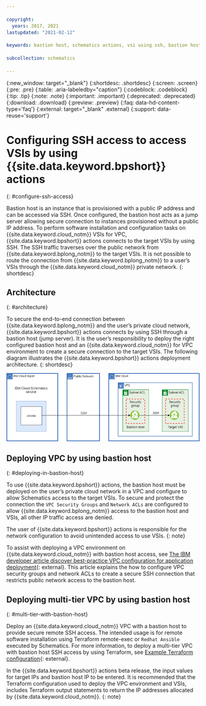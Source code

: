 ```yaml
---

copyright:
  years: 2017, 2021
lastupdated: "2021-02-12"

keywords: bastion host, schematics actions, vsi using ssh, bastion host vpc

subcollection: schematics

---
```

{:new_window: target="_blank"} 
{:shortdesc: .shortdesc}
{:screen: .screen}
{:pre: .pre}
{:table: .aria-labeledby="caption"}
{:codeblock: .codeblock}
{:tip: .tip}
{:note: .note}
{:important: .important}
{:deprecated: .deprecated}
{:download: .download}
{:preview: .preview}
{:faq: data-hd-content-type='faq'}
{:external: target="_blank" .external}
{:support: data-reuse='support'}

# Configuring SSH access to access VSIs by using {{site.data.keyword.bpshort}} actions
{: #configure-ssh-access}

Bastion host is an instance that is provisioned with a public IP address and can be accessed via SSH. Once configured, the bastion host acts as a jump server allowing secure connection to instances provisioned without a public IP address.
To perform software installation and configuration tasks on {{site.data.keyword.cloud_notm}} VSIs for VPC, {{site.data.keyword.bpshort}} actions connects to the target VSIs by using SSH. The SSH traffic traverses over the public network from {{site.data.keyword.bplong_notm}} to the target VSIs. It is not possible to route the connection from {{site.data.keyword.bplong_notm}} to a user’s VSIs through the {{site.data.keyword.cloud_notm}} private network.
{: shortdesc}

## Architecture
{: #architecture}

To secure the end-to-end connection between {{site.data.keyword.bplong_notm}} and the user’s private cloud network, {{site.data.keyword.bpshort}} actions connects by using SSH through a bastion host (jump server).
It is the user’s responsibility to deploy the right configured bastion host and an {{site.data.keyword.cloud_notm}} for VPC environment to create a secure connection to the target VSIs. The following diagram illustrates the {{site.data.keyword.bpshort}} actions deployment architecture.
{: shortdesc}

<img src="images/actions-bastion-host-connection.png" alt="Bastion Host Connection by using {{site.data.keyword.bpshort}} actions" width="800" style="width: 800px; border-style: none"/>

## Deploying VPC by using bastion host
{: #deploying-in-bastion-host}

To use {{site.data.keyword.bpshort}} actions, the bastion host must be deployed on the user’s private cloud network in a VPC and configure to allow Schematics access to the target VSIs. To secure and protect the connection the `VPC Security Groups` and `Network ACLs` are configured to allow {{site.data.keyword.bplong_notm}} access to the bastion host and VSIs, all other IP traffic access are denied.

The user of {{site.data.keyword.bpshort}} actions is responsible for the network configuration to avoid unintended access to use VSIs.
{: note}

To assist with deploying a VPC environment on {{site.data.keyword.cloud_notm}} with bastion host access, see [The IBM developer article discover best-practice VPC configuration for application deployment](https://developer.ibm.com/articles/secure-vpc-access-with-a-bastion-host-and-terraform){: external}. This article explains the how to configure VPC security groups and network ACLs to create a secure SSH connection that restricts public network access to the bastion host. 

## Deploying multi-tier VPC by using bastion host
{: #multi-tier-with-bastion-host}

Deploy an {{site.data.keyword.cloud_notm}} VPC with a bastion host to provide secure remote SSH access. The intended usage is for remote software installation using Terraform remote-exec or `Redhat Ansible` executed by Schematics. For more information, to deploy a multi-tier VPC with bastion host SSH access by using Terraform, see [Example Terraform configuration](https://github.com/Cloud-Schematics/multitier-vpc-bastion-host){: external}. 

In the {{site.data.keyword.bpshort}} actions beta release, the input values for target IPs and bastion host IP to be entered. It is recommended that the Terraform configuration used to deploy the VPC environment and VSIs, includes Terraform output statements to return the IP addresses allocated by {{site.data.keyword.cloud_notm}}.
{: note}
 
